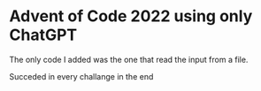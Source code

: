 # Advent of Code 2022 using only ChatGPT

The only code I added was the one that read the input from a file.

Succeded in every challange in the end